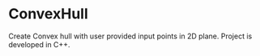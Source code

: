 # ConvexHull
Create Convex hull with user provided input points in 2D plane. Project is developed in C++.
